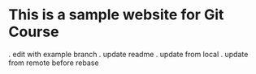 # This is a sample website for Git Course

. edit with example branch
. update readme
. update from local
. update from remote before rebase
